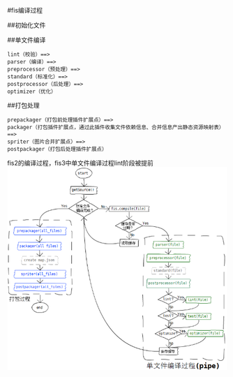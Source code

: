 #fis编译过程

##初始化文件

##单文件编译

	lint（校验）==> 
	parser（编译）==> 
	preprocessor（预处理）==> 
	standard（标准化）==> 
	postprocessor（后处理）==> 
	optimizer（优化）

##打包处理

	prepackager（打包前处理插件扩展点）==>
	packager（打包插件扩展点，通过此插件收集文件依赖信息、合并信息产出静态资源映射表）==>
	spriter（图片合并扩展点）==>
	postpackager（打包后处理插件扩展点）

fis2的编译过程，fis3中单文件编译过程lint阶段被提前	
![图例](https://raw.githubusercontent.com/fouber/fis-wiki-img/master/workflow.png)
	
